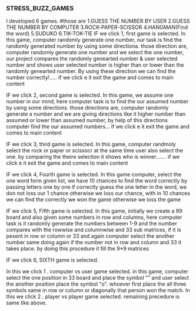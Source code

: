 ### STRESS_BUZZ_GAMES
I developed 6 games. #those are
1.GUESS THE NUMBER BY USER
2.GUESS THE NUMBER BY COMPUTER
3.ROCK-PAPER-SCISSOR
4.HANGMAN(Find the word)
5.SUDUKO
6.TIK-TOK-TIE
IF we click 1, first game is selected. In this game, computer randomly generate one number, our task is find the randomly generated number by using some directiona. those direction are, computer randomly generate one number and we select the one number, our project compares the randomly genearted number & user selected number and shows user selected number is higher than or lower than the randomly genearted number. By using these direction we can find the number correctly!..... if we click e it exit the game and comes to main content

IF we click 2, second game is selected. In this game, we assume one number in our mind, here computer task is to find the our assumed number by using some directions. those directions are, computer randomly generate a number and we are giving directions like it higher number than assumed or lower than assumed number, by help of this directions computer find the our assumed numbers... if we click e it exit the game and comes to main content

IF we click 3, third game is selected. In this game, computer randmoly select the rock or paper or scissocr at the same time user also select the one. by comparing the theire selection it shows who is winner....... if we click e it exit the game and comes to main content

IF we click 4, Fourth game is selected. In this game computer, select the one word form given list, we have 10 chances to find the word correctly by passing letters one by one if correctly guess the one letter in the word, we don not loss our 1 chance otherwise we loss our chance, with in 10 chances we can find the correctly we won the game otherwise we loss the game

IF we click 5, Fifth game is selected. In this game, initially we create a 99 board and also given some numbers in row and columns, here computer task is it randomly generate the numbers between 1-9 and the number compares with the rowwise and columnwise and 33 sub matrices, if it is pesent in row or column or 33 and again computer select the another number same doing again if the number not in row and column and 33 it takes place. by doing this procedure it fill the 9*9 matrices

IF we click 6, SIXTH game is selected.

In this we click 1 . computer vs user game selected. in this game, computer select the one position in 33 board and place the symbol "" and user select the another position place the symbol "o". whoever first place the all three symbols same in row or column or diagonally that person won the match. In this we click 2 . player vs player game selected. remaining precedure is same like above.
